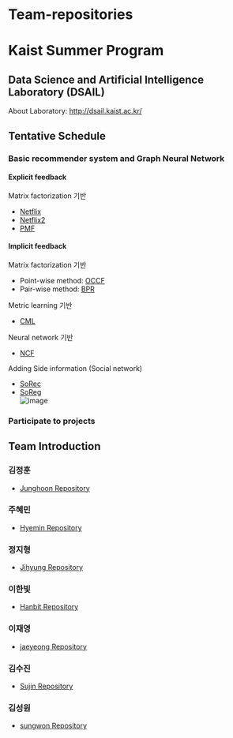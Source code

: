 # Team-repositories

# **Kaist Summer Program**  

## Data Science and Artificial Intelligence Laboratory (DSAIL)
About Laboratory: http://dsail.kaist.ac.kr/

## Tentative Schedule
### Basic recommender system and Graph Neural Network
#### Explicit feedback
Matrix factorization 기반
* [Netflix](https://dl.acm.org/doi/pdf/10.1145/1401890.1401944)
* [Netflix2](https://datajobs.com/data-science-repo/Recommender-Systems-[Netflix].pdf)
* [PMF](https://papers.nips.cc/paper/2007/file/d7322ed717dedf1eb4e6e52a37ea7bcd-Paper.pdf)  

#### Implicit feedback  
Matrix factorization 기반  
* Point-wise method: [OCCF](http://yifanhu.net/PUB/cf.pdf)  
* Pair-wise method: [BPR](https://arxiv.org/pdf/1205.2618.pdf)  

Metric learning 기반  
* [CML](http://www.cs.cornell.edu/~ylongqi/paper/HsiehYCLBE17.pdf)  

Neural network 기반  
* [NCF](https://arxiv.org/pdf/1708.05031.pdf)  

Adding Side information (Social network)  
* [SoRec](http://web.cs.ucla.edu/~yzsun/classes/2014Spring_CS7280/Papers/Recommendation/paper_cikm08_sorec_hao.pdf)  
* [SoReg](https://dennyzhou.github.io/papers/RSR.pdf)  
![image](https://user-images.githubusercontent.com/40378824/123631053-46ff0200-d851-11eb-816c-fe473d95ce00.png)  

### Participate to projects


## Team Introduction  
### 김정훈
* [Junghoon Repository](https://github.com/jhkim611/2021_summer_internship)  

### 주혜민  
* [Hyemin Repository](https://github.com/hyemin1826/DSAIL_2021.git)  

### 정지형
* [Jihyung Repository](https://github.com/JhngJng/Summer_Internship_2021)  

### 이한빛
* [Hanbit Repository](https://github.com/hanbitlee/summer_2021)  

### 이재영  
* [jaeyeong Repository](https://github.com/JaeyeongLee1/DSAIL_summer_internship)  

### 김수진  
* [Sujin Repository](https://github.com/sujin53/2021_Summer_Internship)    

### 김성원  
* [sungwon Repository](https://github.com/kpiswon/2021_DSAIL_summer_internship)  
